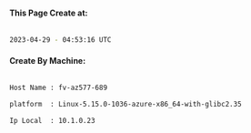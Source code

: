 
   
#### This Page Create at:

```bash

2023-04-29 - 04:53:16 UTC

```

#### Create By Machine:

```bash

Host Name : fv-az577-689

platform  : Linux-5.15.0-1036-azure-x86_64-with-glibc2.35

Ip Local  : 10.1.0.23

```

